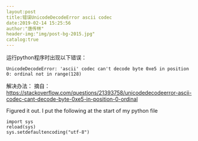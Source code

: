 ```yaml
---
layout:post
title:错误UnicodeDecodeError ascii codec
date:2019-02-14 15:25:56
author:"唐传林"
header-img:"img/post-bg-2015.jpg"
catalog:true
---
```



运行python程序时出现以下错误：
```
UnicodeDecodeError: 'ascii' codec can't decode byte 0xe5 in position 0: ordinal not in range(128)
```


解决办法：
摘自：https://stackoverflow.com/questions/21393758/unicodedecodeerror-ascii-codec-cant-decode-byte-0xe5-in-position-0-ordinal

Figured it out.
I put the following at the start of my python file
```linux
import sys
reload(sys)
sys.setdefaultencoding("utf-8")
```

